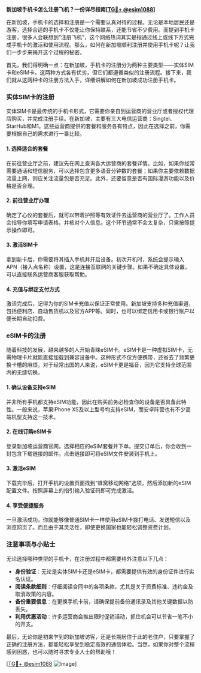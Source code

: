 **新加坡手机卡怎么注册飞机？一份详尽指南[[TG💪+ @esim1088](https://t.me/s/esim1088)]**

在新加坡，手机卡的选择和注册是一个需要认真对待的过程。无论是本地居民还是游客，选择合适的手机卡不仅能让你保持联系，还能节省不少费用。而提到手机卡注册，很多人会联想到“注册飞机”，这个网络热词其实是指通过线上或线下方式完成手机卡的激活和使用流程。那么，如何在新加坡顺利注册并使用手机卡呢？让我们一步步来揭开这个过程的秘密。

首先，我们得明确一点：在新加坡，手机卡的注册分为两种主要类型——实体SIM卡和eSIM卡。这两种方式各有优劣，但它们都遵循类似的注册流程。接下来，我们就从这两种卡的注册方法入手，详细讲解如何在新加坡成功注册手机卡。

### 实体SIM卡的注册

实体SIM卡是最传统的手机卡形式，它需要你亲自到运营商的营业厅或者授权代理店购买，并完成注册手续。在新加坡，主要有三大电信运营商：Singtel、StarHub和M1。这些运营商提供的套餐和服务各有特点，因此在选择之前，你需要根据自己的需求进行一番比较。

#### 1. **选择适合的套餐**
在前往营业厅之前，建议先在网上查询各大运营商的套餐详情。比如，如果你经常需要通话和短信服务，可以选择包含更多语音分钟数的套餐；如果你主要依赖数据流量上网，则应关注流量包是否充足。此外，还要留意是否有国际漫游功能以及价格是否合理。

#### 2. **前往营业厅办理**
确定了心仪的套餐后，就可以带着护照等有效证件去运营商的营业厅了。工作人员会指导你填写申请表格，并核对个人信息。这个环节通常不会太复杂，只需按照提示操作即可。

#### 3. **激活SIM卡**
拿到新卡后，你需要将其插入手机并开启设备。初次开机时，系统会提示输入APN（接入点名称）设置，这是连接互联网的关键步骤。如果不确定具体设置，可以直接联系运营商客服获取帮助。

#### 4. **充值与绑定支付方式**
激活完成后，记得为你的SIM卡充值以保证正常使用。新加坡支持多种充值渠道，包括便利店、自动售货机以及官方APP等。同时，也可以绑定信用卡或银行账户以便长期自动扣费。

### eSIM卡的注册

随着科技的发展，越来越多的人开始青睐eSIM卡。eSIM卡是一种虚拟SIM卡，无需物理卡片就能直接加载到兼容设备中。这种形式不仅方便携带，还省去了频繁更换卡槽的麻烦。对于经常出国的人来说，eSIM卡更是福音，因为它支持全球范围内的无缝切换。

#### 1. **确认设备支持eSIM**
并非所有手机都支持eSIM功能，因此在购买前务必检查你的设备是否具备此特性。一般来说，苹果iPhone XS及以上型号均支持eSIM，而安卓阵营也有不少高端机型支持这一技术。

#### 2. **在线订购eSIM卡**
登录新加坡运营商官网，选择相应的eSIM套餐并下单。提交订单后，你会收到一封包含下载链接的邮件。点击链接即可将eSIM文件安装到手机上。

#### 3. **激活eSIM**
下载完毕后，打开手机的设置页面找到“蜂窝移动网络”选项，然后添加新的eSIM配置文件。按照屏幕上的指引输入验证码即可完成激活。

#### 4. **享受便捷服务**
一旦激活成功，你就能够像普通SIM卡一样使用eSIM卡拨打电话、发送短信以及浏览网页了。而且由于其灵活性，即使更换国家也能轻松调整资费计划。

### 注意事项与小贴士

无论选择哪种类型的手机卡，在注册过程中都需要格外注意以下几点：

- **身份验证**：无论是实体SIM卡还是eSIM卡，都需要提供有效的身份证件进行实名认证。
- **阅读条款细则**：仔细阅读合同中的各项条款，尤其是关于资费标准、违约金及取消政策的内容。
- **备份重要信息**：在更换手机卡前，请确保提前备份通讯录及其他关键数据以防丢失。
- **利用优惠活动**：许多运营商会推出限时促销活动，抓住机会可以节省一笔不小的开支。

最后，无论你是初来乍到的新加坡访客，还是长期居住于此的老住户，只要掌握了正确的注册方法，都能轻松享受到稳定高效的通信体验。当然，如果你对整个流程感到困惑，也可以随时寻求专业人士的帮助哦！

[[TG💪+ @esim1088](https://t.me/s/esim1088) ![Image](https://i.postimg.cc/4NQfJmqS/Snipaste-2025-05-13-00-14-12.png)]
